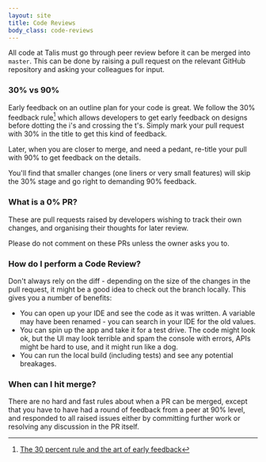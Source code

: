 ```yaml
---
layout: site
title: Code Reviews
body_class: code-reviews
---
```



All code at Talis must go through peer review before it can be merged into `master`. This can be done by
raising a pull request on the relevant GitHub repository and asking your colleagues for input.

### 30% vs 90%

Early feedback on an outline plan for your code is great. We follow the 30% feedback rule[^1]
which allows developers to get early feedback on designs before dotting the i's and crossing the t's. Simply mark your
pull request with 30% in the title to get this kind of feedback.

Later, when you are closer to merge, and need a pedant, re-title your pull with 90% to get feedback on the details.

You'll find that smaller changes (one liners or very small features) will skip the 30% stage and go right to demanding
90% feedback.

### What is a 0% PR?

These are pull requests raised by developers wishing to track their own changes, and organising their thoughts for
later review.

Please do not comment on these PRs unless the owner asks you to.

### How do I perform a Code Review?

Don't always rely on the diff - depending on the size of the changes in the pull request, it might be a good idea to
check out the branch locally. This gives you a number of benefits:

* You can open up your IDE and see the code as it was written. A variable may have been renamed - you can search in
your IDE for the old values.
* You can spin up the app and take it for a test drive. The code might look ok, but the UI may look terrible and
spam the console with errors, APIs might be hard to use, and it might run like a dog.
* You can run the local build (including tests) and see any potential breakages.

### When can I hit merge?

There are no hard and fast rules about when a PR can be merged, except that you have to have had a round of feedback
from a peer at 90% level, and responded to all raised issues either by committing further work or resolving any
discussion in the PR itself.



[^1]: [The 30 percent rule and the art of early feedback](http://lifehacker.com/the-30-percent-rule-and-the-art-of-early-feedback-1619474527)